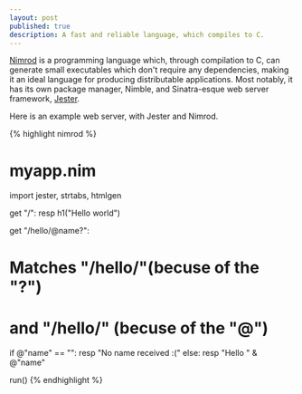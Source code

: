 ```yaml
---
layout: post
published: true
description: A fast and reliable language, which compiles to C.  
---
```


[Nimrod](http://nimrod-lang.org/) is a programming language which, through compilation to C, can generate small executables which don't require any dependencies, making it an ideal language for producing distributable applications. Most notably, it has its own package manager, Nimble, and Sinatra-esque web server framework, [Jester](https://github.com/dom96/jester/).


Here is an example web server, with Jester and Nimrod.


{% highlight nimrod %}
# myapp.nim
import jester, strtabs, htmlgen

get "/":
  resp h1("Hello world")

get "/hello/@name?":
  # Matches "/hello/"(becuse of the "?")
  # and "/hello/<anything>" (becuse of the "@")
  if @"name" == "":
    resp "No name received :("
  else:
    resp "Hello " & @"name"

run()
{% endhighlight %}

